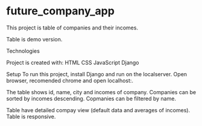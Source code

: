 # future_company_app

This project is table of companies and their incomes.

Table is demo version.

Technologies

Project is created with:
HTML
CSS
JavaScript
Django

Setup
To run this project, install Django and run on the localserver. Open browser, recomended chrome and open localhost:.

The table shows id, name, city and incomes of company.
Companies can be sorted by incomes descending.
Copmanies can be filtered by name.

Table have detailed compay view (default data and averages of incomes).
Table is responsive.
